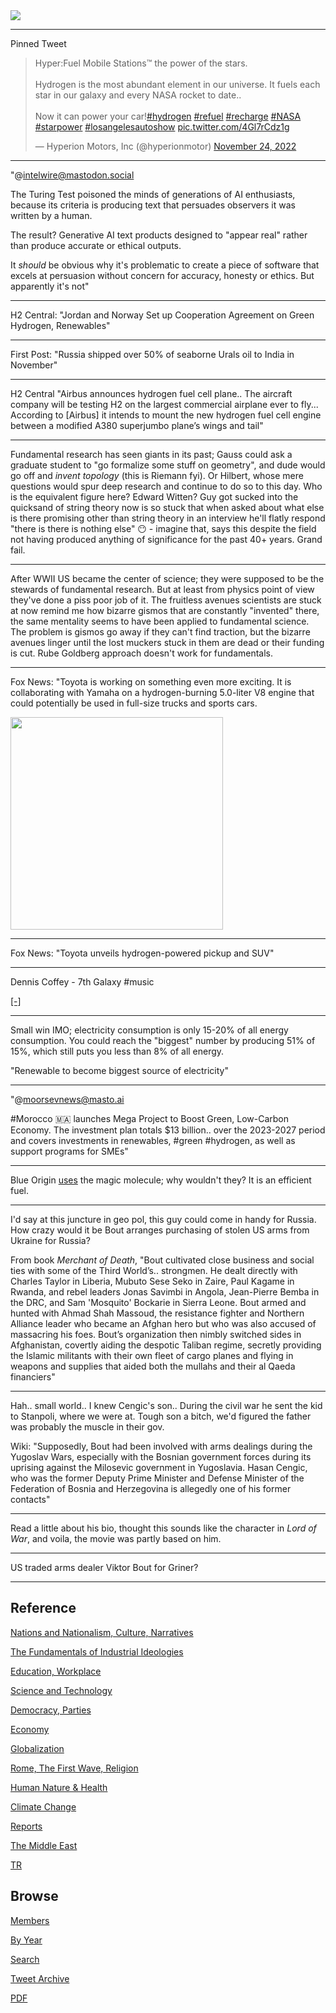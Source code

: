 <img src="https://drive.google.com/uc?export=view&id=1B2wf9R7AMH1d7Vw6e2mucLbIQ5NSjir7"/>

---

Pinned Tweet

<blockquote class="twitter-tweet"><p lang="en" dir="ltr">Hyper:Fuel Mobile Stations™ the power of the stars.<br><br>Hydrogen is the most abundant element in our universe. It fuels each star in our galaxy and every NASA rocket to date.. <br><br>Now it can power your car!<a href="https://twitter.com/hashtag/hydrogen?src=hash&amp;ref_src=twsrc%5Etfw">#hydrogen</a> <a href="https://twitter.com/hashtag/refuel?src=hash&amp;ref_src=twsrc%5Etfw">#refuel</a> <a href="https://twitter.com/hashtag/recharge?src=hash&amp;ref_src=twsrc%5Etfw">#recharge</a> <a href="https://twitter.com/hashtag/NASA?src=hash&amp;ref_src=twsrc%5Etfw">#NASA</a> <a href="https://twitter.com/hashtag/starpower?src=hash&amp;ref_src=twsrc%5Etfw">#starpower</a> <a href="https://twitter.com/hashtag/losangelesautoshow?src=hash&amp;ref_src=twsrc%5Etfw">#losangelesautoshow</a> <a href="https://t.co/4Gl7rCdz1g">pic.twitter.com/4Gl7rCdz1g</a></p>&mdash; Hyperion Motors, Inc (@hyperionmotor) <a href="https://twitter.com/hyperionmotor/status/1595587623783141376?ref_src=twsrc%5Etfw">November 24, 2022</a></blockquote> <script async src="https://platform.twitter.com/widgets.js" charset="utf-8"></script>

---

"@intelwire@mastodon.social

The Turing Test poisoned the minds of generations of AI enthusiasts,
because its criteria is producing text that persuades observers it was
written by a human.

The result? Generative AI text products designed to "appear real"
rather than produce accurate or ethical outputs.

It *should* be obvious why it's problematic to create a piece of
software that excels at persuasion without concern for accuracy,
honesty or ethics. But apparently it's not"

---

H2 Central: "Jordan and Norway Set up Cooperation Agreement on Green
Hydrogen, Renewables"

---

First Post: "Russia shipped over 50% of seaborne Urals oil to India in
November"

---

H2 Central "Airbus announces hydrogen fuel cell plane.. The aircraft
company will be testing H2 on the largest commercial airplane ever to
fly...  According to [Airbus] it intends to mount the new hydrogen
fuel cell engine between a modified A380 superjumbo plane’s wings and
tail"

---

Fundamental research has seen giants in its past; Gauss could ask a
graduate student to "go formalize some stuff on geometry", and dude
would go off and *invent topology* (this is Riemann fyi). Or Hilbert,
whose mere questions would spur deep research and continue to do so to
this day. Who is the equivalent figure here? Edward Witten?  Guy got
sucked into the quicksand of string theory now is so stuck that when
asked about what else is there promising other than string theory in
an interview he'll flatly respond "there is there is nothing else" 😶 -
imagine that, says this despite the field not having produced
anything of significance for the past 40+ years. Grand fail.

---

After WWII US became the center of science; they were supposed to be
the stewards of fundamental research. But at least from physics point
of view they've done a piss poor job of it. The fruitless avenues
scientists are stuck at now remind me how bizarre gismos that are
constantly "invented" there, the same mentality seems to have been
applied to fundamental science. The problem is gismos go away if they
can't find traction, but the bizarre avenues linger until the lost
muckers stuck in them are dead or their funding is cut. Rube Goldberg
approach doesn't work for fundamentals.

---

Fox News: "Toyota is working on something even more exciting. It is
collaborating with Yamaha on a hydrogen-burning 5.0-liter V8 engine
that could potentially be used in full-size trucks and sports cars.

<img width="340" src="https://a57.foxnews.com/static.foxnews.com/foxnews.com/content/uploads/2022/02/1862/1046/yamaha.jpg?ve=1&tl=1a"/>

---

Fox News: "Toyota unveils hydrogen-powered pickup and SUV"

---

Dennis Coffey - 7th Galaxy \#music

[[-]](https://youtu.be/r2Js8J0PCmg)

---

Small win IMO; electricity consumption is only 15-20% of all energy
consumption. You could reach the "biggest" number by producing 51% of
15%, which still puts you less than 8% of all energy.

"Renewable to become biggest source of electricity" 

---

"@moorsevnews@masto.ai

\#Morocco 🇲🇦 launches Mega Project to Boost Green, Low-Carbon
Economy. The investment plan totals $13 billion..  over the 2023-2027
period and covers investments in renewables, #green \#hydrogen, as
well as support programs for SMEs"

---

Blue Origin [uses](2022/02/h2-end-use.html#space) the magic molecule;
why wouldn't they? It is an efficient fuel.

---

I'd say at this juncture in geo pol, this guy could come in handy for
Russia. How crazy would it be Bout arranges purchasing of stolen
US arms from Ukraine for Russia?

From book *Merchant of Death*, "Bout cultivated close business and
social ties with some of the Third World’s.. strongmen. He dealt
directly with Charles Taylor in Liberia, Mubuto Sese Seko in Zaire,
Paul Kagame in Rwanda, and rebel leaders Jonas Savimbi in Angola,
Jean-Pierre Bemba in the DRC, and Sam 'Mosquito' Bockarie in Sierra
Leone. Bout armed and hunted with Ahmad Shah Massoud, the resistance
fighter and Northern Alliance leader who became an Afghan hero but who
was also accused of massacring his foes. Bout’s organization then
nimbly switched sides in Afghanistan, covertly aiding the despotic
Taliban regime, secretly providing the Islamic militants with their
own fleet of cargo planes and flying in weapons and supplies that
aided both the mullahs and their al Qaeda financiers"

---

Hah.. small world.. I knew Cengic's son.. During the civil war he sent
the kid to Stanpoli, where we were at. Tough son a bitch, we'd figured
the father was probably the muscle in their gov.

Wiki: "Supposedly, Bout had been involved with arms dealings during
the Yugoslav Wars, especially with the Bosnian government forces
during its uprising against the Milosevic government in
Yugoslavia. Hasan Cengic, who was the former Deputy Prime Minister and
Defense Minister of the Federation of Bosnia and Herzegovina is
allegedly one of his former contacts"

---

Read a little about his bio, thought this sounds like the character in
*Lord of War*, and voila, the movie was partly based on him.

---

US traded arms dealer Viktor Bout for Griner? 

---

## Reference

[Nations and Nationalism, Culture, Narratives](2013/02/nations-and-nationalism.html)

[The Fundamentals of Industrial Ideologies](2011/04/fundamentals-of-industrial-ideologies.html)

[Education, Workplace](2017/09/education-workplace.html)

[Science and Technology](2018/09/science-technology.html)

[Democracy, Parties](2016/11/democracy.html)

[Economy](2018/05/economy.html)

[Globalization](2018/09/globalization.html)

[Rome, The First Wave, Religion](2017/12/rome.html)

[Human Nature & Health](2020/07/human-nature.html)

[Climate Change](2018/12/climate.html)

[Reports](2019/05/reports.html)

[The Middle East](2019/07/middleeast.html)

[TR](../tr)

## Browse

[Members](2022/08/members.html)

[By Year](years.html)

[Search](search.html)

[Tweet Archive](tweets/index.html)

[PDF](https://drive.google.com/uc?export=view&id=1FSi-1MnqXVq_PVTEXzzflwN8-7h92N_R)

